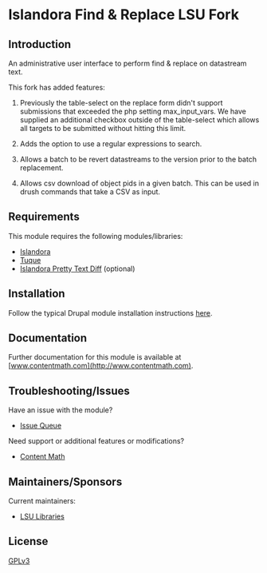 # Islandora Find & Replace LSU Fork

## Introduction

An administrative user interface to perform find & replace on datastream text.

This fork has added features:

1. Previously the table-select on the replace form didn't support submissions that exceeded the php setting max_input_vars. We have supplied an additional checkbox outside of the table-select which allows all targets to be submitted without hitting this limit.

2. Adds the option to use a regular expressions to search.

3. Allows a batch to be revert datastreams to the version prior to the batch replacement.

4. Allows csv download of object pids in a given batch. This can be used in drush commands that take a CSV as input.

## Requirements

This module requires the following modules/libraries:

* [Islandora](https://github.com/islandora/islandora)
* [Tuque](https://github.com/islandora/tuque)
* [Islandora Pretty Text Diff](https://github.com/contentmath/islandora_pretty_text_diff) (optional)

## Installation

Follow the typical Drupal module installation instructions [here](https://drupal.org/documentation/install/modules-themes/modules-7).

## Documentation

Further documentation for this module is available at [www.contentmath.com](http://www.contentmath.com).

## Troubleshooting/Issues

Have an issue with the module?

* [Issue Queue](https://github.com/lsulibraries/islandora_find_replace/issues)

Need support or additional features or modifications?

* [Content Math](http://www.contentmath.com)

## Maintainers/Sponsors

Current maintainers:

* [LSU Libraries](http://github.com/lsulibraries)

## License

[GPLv3](http://www.gnu.org/licenses/gpl-3.0.txt)
